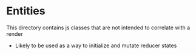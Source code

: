 # Entities

This directory contains js classes that are not intended to correlate with a render

- Likely to be used as a way to initialize and mutate reducer states